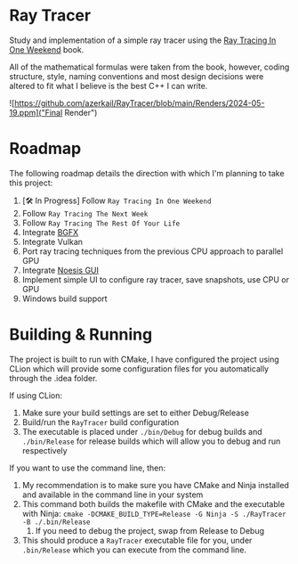 # Ray Tracer

Study and implementation of a simple ray tracer using the [Ray Tracing In One Weekend](https://raytracing.github.io/books/RayTracingInOneWeekend.html) book.

All of the mathematical formulas were taken from the book, however, coding structure, style, naming conventions and most design
decisions were altered to fit what I believe is the best C++ I can write.

![https://github.com/azerkail/RayTracer/blob/main/Renders/2024-05-19.ppm]("Final Render")

# Roadmap

The following roadmap details the direction with which I'm planning to take this project:
1. [🛠️ In Progress] Follow `Ray Tracing In One Weekend`
2. Follow `Ray Tracing The Next Week`
3. Follow `Ray Tracing The Rest Of Your Life`
4. Integrate [BGFX](https://github.com/bkaradzic/bgfx)
5. Integrate Vulkan
6. Port ray tracing techniques from the previous CPU approach to parallel GPU
7. Integrate [Noesis GUI](https://www.noesisengine.com/)
8. Implement simple UI to configure ray tracer, save snapshots, use CPU or GPU
9. Windows build support

# Building & Running

The project is built to run with CMake, I have configured the project using CLion which will provide some configuration
files for you automatically through the .idea folder.

If using CLion:
1. Make sure your build settings are set to either Debug/Release
2. Build/run the `RayTracer` build configuration 
3. The executable is placed under `./bin/Debug` for debug builds and `./bin/Release`
for release builds which will allow you to debug and run respectively

If you want to use the command line, then:
1. My recommendation is to make sure you have CMake and Ninja installed and available in the command line in your system
2. This command both builds the makefile with CMake and the executable with Ninja: `cmake -DCMAKE_BUILD_TYPE=Release -G Ninja -S ./RayTracer -B ./.bin/Release`
   1. If you need to debug the project, swap from Release to Debug 
3. This should produce a `RayTracer` executable file for you, under `.bin/Release` which you can execute from the command line.
